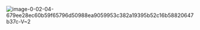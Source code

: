 ![image-0-02-04-679ee28ec60b59f65796d50988ea9059953c382a19395b52c16b58820647b37c-V~2](https://user-images.githubusercontent.com/105316196/177011182-9e4fc169-f842-48ae-aa77-761e183574d9.jpg)
<html>
<html>
  <head>
    <meta charset="UTF-8">
    <title>
  </he<script async src="//jsfiddle.net/Smolin/pb2v5o18/5/embed/"></script>ad>
  <body>
 <hr/>
  </body>
  <body>
    <center><h1>Ukraine🇺🇦<center/></h1>
    <h2>Boris Smolin</h2>
      <h3>Запорожье</h3>
      <hr size="10"noshade/> 
   </body>
  <body>
    
  
  
    
      
      
      
      
    
    
    

   






















 
 










